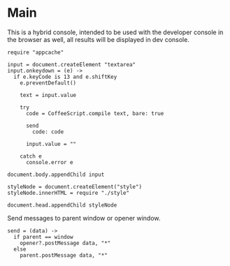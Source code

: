 Main
====

This is a hybrid console, intended to be used with the developer console in the
browser as well, all results will be displayed in dev console.

    require "appcache"

    input = document.createElement "textarea"
    input.onkeydown = (e) ->
      if e.keyCode is 13 and e.shiftKey
        e.preventDefault()

        text = input.value
        
        try
          code = CoffeeScript.compile text, bare: true

          send
            code: code
          
          input.value = ""

        catch e
          console.error e

    document.body.appendChild input

    styleNode = document.createElement("style")
    styleNode.innerHTML = require "./style"
    
    document.head.appendChild styleNode

Send messages to parent window or opener window.

    send = (data) ->
      if parent == window
        opener?.postMessage data, "*"
      else
        parent.postMessage data, "*"

